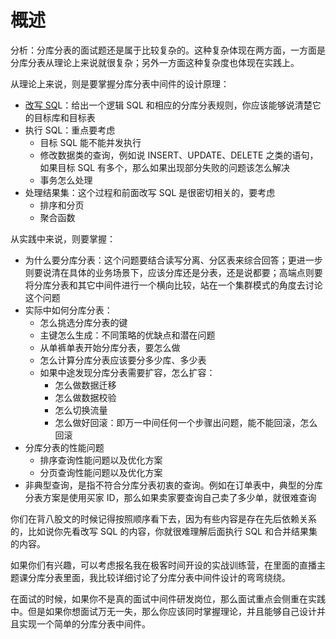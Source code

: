 # 概述
分析：分库分表的面试题还是属于比较复杂的。这种复杂体现在两方面，一方面是分库分表从理论上来说就很复杂；另外一方面这种复杂度也体现在实践上。

从理论上来说，则是要掌握分库分表中间件的设计原理：
- [改写 SQ](./rewrite_sql.md)L：给出一个逻辑 SQL 和相应的分库分表规则，你应该能够说清楚它的目标库和目标表
- 执行 SQL：重点要考虑
  - 目标 SQL 能不能并发执行
  - 修改数据类的查询，例如说 INSERT、UPDATE、DELETE 之类的语句，如果目标 SQL 有多个，那么如果出现部分失败的问题该怎么解决
  - 事务怎么处理
- 处理结果集：这个过程和前面改写 SQL 是很密切相关的，要考虑
  - 排序和分页
  - 聚合函数

从实践中来说，则要掌握：
- 为什么要分库分表：这个问题要结合读写分离、分区表来综合回答；更进一步则要说清在具体的业务场景下，应该分库还是分表，还是说都要；高端点则要将分库分表和其它中间件进行一个横向比较，站在一个集群模式的角度去讨论这个问题
- 实际中如何分库分表：
  - 怎么挑选分库分表的键
  - 主键怎么生成：不同策略的优缺点和潜在问题
  - 从单裤单表开始分库分表，要怎么做
  - 怎么计算分库分表应该要分多少库、多少表
  - 如果中途发现分库分表需要扩容，怎么扩容：
    - 怎么做数据迁移
    - 怎么做数据校验
    - 怎么切换流量
    - 怎么做好回滚：即万一中间任何一个步骤出问题，能不能回滚，怎么回滚
- 分库分表的性能问题
  - 排序查询性能问题以及优化方案
  - 分页查询性能问题以及优化方案
- 非典型查询，是指不符合分库分表初衷的查询。例如在订单表中，典型的分库分表方案是使用买家 ID，那么如果卖家要查询自己卖了多少单，就很难查询

你们在背八股文的时候记得按照顺序看下去，因为有些内容是存在先后依赖关系的，比如说你先看改写 SQL 的内容，你就很难理解后面执行 SQL 和合并结果集的内容。

如果你们有兴趣，可以考虑报名我在极客时间开设的实战训练营，在里面的直播主题课分库分表里面，我比较详细讨论了分库分表中间件设计的弯弯绕绕。

在面试的时候，如果你不是真的面试中间件研发岗位，那么面试重点会侧重在实践中。但是如果你想面试万无一失，那么你应该同时掌握理论，并且能够自己设计并且实现一个简单的分库分表中间件。

